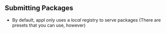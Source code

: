 ## Submitting Packages
- By default, appl only uses a *local* registry to serve packages (There are presets that you can use, however)